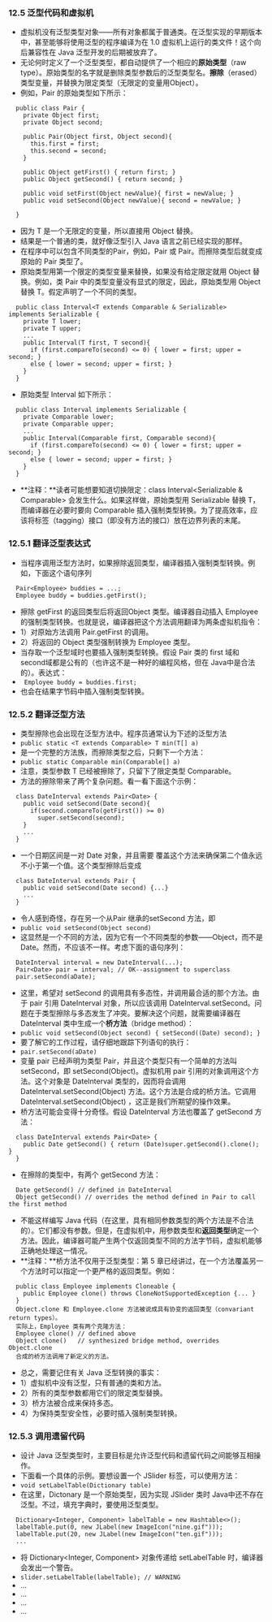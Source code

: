 ### 12.5 泛型代码和虚拟机
- 虚拟机没有泛型类型对象——所有对象都属于普通类。在泛型实现的早期版本中，甚至能够将使用泛型的程序编译为在 1.0 虚拟机上运行的类文件！这个向后兼容性在 Java 泛型开发的后期被放弃了。
- 无论何时定义了一个泛型类型，都自动提供了一个相应的**原始类型**（raw type）。原始类型的名字就是删除类型参数后的泛型类型名。**擦除**（erased）类型变量，并替换为限定类型（无限定的变量用Object）。
- 例如，Pair<T> 的原始类型如下所示：
```
  public class Pair {
    private Object first;
    private Object second;
    
    public Pair(Object first, Object second){
      this.first = first;
      this.second = second;
    }
    
    public Object getFirst() { return first; }
    public Object getSecond() { return second; }
    
    public void setFirst(Object newValue){ first = newValue; }
    public void setSecond(Object newValue){ second = newValue; }
    
  }
```
- 因为 T 是一个无限定的变量，所以直接用 Object 替换。
- 结果是一个普通的类，就好像泛型引入 Java 语言之前已经实现的那样。
- 在程序中可以包含不同类型的Pair，例如，Pair<String> 或 Pair<GregorianCalendar>。而擦除类型后就变成原始的 Pair 类型了。
- 原始类型用第一个限定的类型变量来替换，如果没有给定限定就用 Object 替换。例如，类 Pair<T> 中的类型变量没有显式的限定，因此，原始类型用 Object 替换 T。假定声明了一个不同的类型。
```
  public class Interval<T extends Comparable & Serializable> implements Serializable {
    private T lower;
    private T upper;
    ...
    public Interval(T first, T second){
      if (first.compareTo(second) <= 0) { lower = first; upper = second; }
      else { lower = second; upper = first; }
    }
  }
```
- 原始类型 Interval 如下所示：
```
  public class Interval implements Serializable {
    private Comparable lower;
    private Comparable upper;
    ...
    public Interval(Comparable first, Comparable second){
      if (first.compareTo(second) <= 0) { lower = first; upper = second; }
      else { lower = second; upper = first; }
    }
  }  
```
- **注释：**读者可能想要知道切换限定：class Interval<Serializable & Comparable> 会发生什么。如果这样做，原始类型用 Serializable 替换 T，而编译器在必要时要向 Comparable 插入强制类型转换。为了提高效率，应该将标签（tagging）接口（即没有方法的接口）放在边界列表的末尾。
> 
### 12.5.1 翻译泛型表达式
- 当程序调用泛型方法时，如果擦除返回类型，编译器插入强制类型转换。例如，下面这个语句序列
```
  Pair<Employee> buddies = ...;
  Employee buddy = buddies.getFirst();
```
- 擦除 getFirst 的返回类型后将返回Object 类型。编译器自动插入 Employee 的强制类型转换。也就是说，编译器把这个方法调用翻译为两条虚拟机指令：
- 1）对原始方法调用 Pair.getFirst 的调用。
- 2）将返回的 Object 类型强制转换为 Employee 类型。
- 当存取一个泛型域时也要插入强制类型转换。假设 Pair 类的 first 域和 second域都是公有的（也许这不是一种好的编程风格，但在 Java中是合法的）。表达式：
- ` Employee buddy = buddies.first;`
- 也会在结果字节码中插入强制类型转换。
> 
### 12.5.2 翻译泛型方法
- 类型擦除也会出现在泛型方法中。程序员通常认为下述的泛型方法
- ` public static <T extends Comparable> T min(T[] a) `
- 是一个完整的方法族，而擦除类型之后，只剩下一个方法：
- ` public static Comparable min(Comparable[] a) `
- 注意，类型参数 T 已经被擦除了，只留下了限定类型 Comparable。
- 方法的擦除带来了两个复杂问题。看一看下面这个示例：
```
  class DateInterval extends Pair<Date> {
    public void setSecond(Date second){
      if(second.compareTo(getFirst()) >= 0)
        super.setSecond(second);
    }
    ...
  }
```
- 一个日期区间是一对 Date 对象，并且需要 覆盖这个方法来确保第二个值永远不小于第一个值。这个类型擦除后变成
```
  class DateInterval extends Pair {
    public void setSecond(Date second) {...}
    ...
  }
```
- 令人感到奇怪，存在另一个从Pair 继承的setSecond 方法，即
- ` public void setSecond(Object second) `
- 这显然是一个不同的方法，因为它有一个不同类型的参数——Object，而不是 Date。然而，不应该不一样。考虑下面的语句序列：
```
  DateInterval interval = new DateInterval(...);
  Pair<Date> pair = interval; // OK--assignment to superclass
  pair.setSecond(aDate);
```
- 这里，希望对 setSecond 的调用具有多态性，并调用最合适的那个方法。由于 pair 引用 DateInterval 对象，所以应该调用 DateInterval.setSecond。问题在于类型擦除与多态发生了冲突。要解决这个问题，就需要编译器在 DateInterval 类中生成一个**桥方法**（bridge method）：
- ` public void setSecond(Object second) { setSecond((Date) second); } `
- 要了解它的工作过程，请仔细地跟踪下列语句的执行：
- ` pair.setSecond(aDate) `
- 变量 pair 已经声明为类型 Pair<Date>，并且这个类型只有一个简单的方法叫 setSecond，即 setSecond(Object)。虚拟机用 pair 引用的对象调用这个方法。这个对象是 DateInterval 类型的，因而将会调用 DateInterval.setSecond(Object) 方法。这个方法是合成的桥方法。它调用 DateInterval.setSecond(Object) ，这正是我们所期望的操作效果。
- 桥方法可能会变得十分奇怪。假设 DateInterval 方法也覆盖了 getSecond 方法：
```
  class DateInterval extends Pair<Date> {
    public Date getSecond() { return (Date)super.getSecond().clone(); }
  }
```
- 在擦除的类型中，有两个 getSecond 方法：
```
  Date getSecond() // defined in DateInterval
  Object getSecond() // overrides the method defined in Pair to call the first method
```
- 不能这样编写 Java 代码（在这里，具有相同参数类型的两个方法是不合法的）。它们都没有参数。但是，在虚拟机中，用参数类型和**返回类型**确定一个方法。因此，编译器可能产生两个仅返回类型不同的方法字节码，虚拟机能够正确地处理这一情况。
- **注释：**桥方法不仅用于泛型类型：第 5 章已经讲过，在一个方法覆盖另一个方法时可以指定一个更严格的返回类型。例如：
```
  public class Employee implements Cloneable {
    public Employee clone() throws CloneNotSupportedException {... }
  }
  Object.clone 和 Employee.clone 方法被说成具有协变的返回类型（convariant return types）。
  实际上，Employee 类有两个克隆方法：
  Employee clone() // defined above
  Object clone()   // synthesized bridge method, overrides Object.clone
  合成的桥方法调用了新定义的方法。
```
- 总之，需要记住有关 Java 泛型转换的事实：
- 1）虚拟机中没有泛型，只有普通的类和方法。
- 2）所有的类型参数都用它们的限定类型替换。
- 3）桥方法被合成来保持多态。
- 4）为保持类型安全性，必要时插入强制类型转换。
> 
### 12.5.3 调用遗留代码
- 设计 Java 泛型类型时，主要目标是允许泛型代码和遗留代码之间能够互相操作。
- 下面看一个具体的示例。要想设置一个 JSlider 标签，可以使用方法：
- ` void setLabelTable(Dictionary table) `
- 在这里，Dictonary 是一个原始类型，因为实现 JSlider 类时 Java中还不存在泛型。不过，填充字典时，要使用泛型类型。
```
  Dictionary<Integer, Component> labelTable = new Hashtable<>();
  labelTable.put(0, new JLabel(new ImageIcon("nine.gif")));
  labelTable.put(20, new JLabel(new ImageIcon("ten.gif")));
  ... 
```
- 将 Dictionary<Integer, Component> 对象传递给 setLabelTable 时，编译器会发出一个警告。
- ` slider.setLabelTable(labelTable); // WARNING `
- ...
- ...
- ...
- ...

















